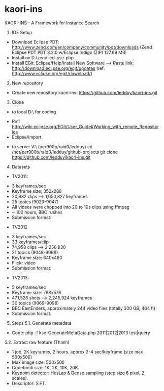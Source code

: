 kaori-ins
=========

KAORI-INS - A Framework for Instance Search

1. IDE Setup
- Download Eclipse PDT: http://www.zend.com/en/company/community/pdt/downloads (Zend Eclipse PDT  PDT 3.2.0 w/Eclipse Indigo	(ZIP) 127.69 MB)
- Install on D:\zend-eclipse-php
- Install EGit: Eclipse/Help/Install New Software --> Paste link: http://download.eclipse.org/egit/updates (ref: http://www.eclipse.org/egit/download/)

2. New repository
- Create new repository kaori-ins: https://github.com/ledduy/kaori-ins.git

3. Clone 
+ to local D:\ for coding
- Ref:  http://wiki.eclipse.org/EGit/User_Guide#Working_with_remote_Repositories
- Eclipse/Import
+ to server V:\ (per900b/raid0/ledduy)
cd /net/per900b/raid0/ledduy/github-projects
git clone https://github.com/ledduy/kaori-ins.git

4. Datasets
- TV2011: 
+ 3 keyframes/sec
+ Keyframe size; 352x288
+ 20,982 clips --> 1,650,827 keyframes 
+ 25 topics (9023-9047)
+ All videos were chopped into 20 to 10s clips using ffmpeg
+ ~ 100 hours, BBC rushes
+ Submission format: <item seqNum="1" shotId="8123"/>

- TV2012
+ 3 keyframes/sec
+ 33 keyframes/clip
+ 74,958 clips --> 2,256,930 
+ 21 topics (9048-9068)
+ Keyframe size: 640x480
+ Flickr video
+ Submission format: <item seqNum="1" shotId="FL000000001"/>

- TV2013: 
+ 5 keyframes/sec
+ Keyframe size: 768x576
+ 471,526 shots --> 2,245,924 keyframes
+ 30 topics (9069-9098)
+ BBC EastEnders, approximately 244 video files (totally 300 GB, 464 h)
+ Submission format: <item seqNum="1" shotId="shot4324_2" />

5. Steps
5.1. Generate metadata
- Code: php -f ksc-GenerateMetaData.php 2011|2012|2013 test|query

5.2. Extract raw feature (Thanh)
- 1 job, 2K keyrames, 2 hours. approx 3-4 sec/keyframe (size max 500x500)
- Max image size: 500x500
- Codebook size: 1K, 2K, 10K, 20K.
- Keypoint detector: HesLap & Dense sampling (step size 6 pixel, 2 scales).
- Descriptor: SIFT.